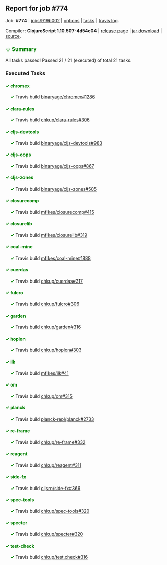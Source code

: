 ## Report for job #774

Job: **#774** | [jobs/919b002](https://github.com/cljs-oss/canary/commit/919b0021a5d8dee3cdcbf552da47c480e29ff85e) | [options](options.edn) | [tasks](tasks.edn) | [travis log](https://travis-ci.org/cljs-oss/canary/builds/480241994).

Compiler: **ClojureScript 1.10.507-4d54c04** | [release page](https://github.com/cljs-oss/canary/releases/tag/r1.10.507-4d54c04) | [jar download](https://github.com/cljs-oss/canary/releases/download/r1.10.507-4d54c04/clojurescript-1.10.507-4d54c04.jar) | [source](https://github.com/clojure/clojurescript/commit/4d54c041703672600eece45d67e559e769f68dbf).

### <b style='color:green'>☺ Summary</b>

All tasks passed! Passed 21 / 21 (executed) of total 21 tasks.

### Executed Tasks

#### <b style='color:green'>&#x2713; chromex</b>
&nbsp;&nbsp;&nbsp;&nbsp;<b style='color:green'>&#x2713;</b> Travis build [binaryage/chromex#1286](https://travis-ci.org/binaryage/chromex/builds/480242981)<br>

#### <b style='color:green'>&#x2713; clara-rules</b>
&nbsp;&nbsp;&nbsp;&nbsp;<b style='color:green'>&#x2713;</b> Travis build [chkup/clara-rules#306](https://travis-ci.org/chkup/clara-rules/builds/480242988)<br>

#### <b style='color:green'>&#x2713; cljs-devtools</b>
&nbsp;&nbsp;&nbsp;&nbsp;<b style='color:green'>&#x2713;</b> Travis build [binaryage/cljs-devtools#983](https://travis-ci.org/binaryage/cljs-devtools/builds/480242986)<br>

#### <b style='color:green'>&#x2713; cljs-oops</b>
&nbsp;&nbsp;&nbsp;&nbsp;<b style='color:green'>&#x2713;</b> Travis build [binaryage/cljs-oops#867](https://travis-ci.org/binaryage/cljs-oops/builds/480242990)<br>

#### <b style='color:green'>&#x2713; cljs-zones</b>
&nbsp;&nbsp;&nbsp;&nbsp;<b style='color:green'>&#x2713;</b> Travis build [binaryage/cljs-zones#505](https://travis-ci.org/binaryage/cljs-zones/builds/480242992)<br>

#### <b style='color:green'>&#x2713; closurecomp</b>
&nbsp;&nbsp;&nbsp;&nbsp;<b style='color:green'>&#x2713;</b> Travis build [mfikes/closurecomp#415](https://travis-ci.org/mfikes/closurecomp/builds/480242997)<br>

#### <b style='color:green'>&#x2713; closurelib</b>
&nbsp;&nbsp;&nbsp;&nbsp;<b style='color:green'>&#x2713;</b> Travis build [mfikes/closurelib#319](https://travis-ci.org/mfikes/closurelib/builds/480242999)<br>

#### <b style='color:green'>&#x2713; coal-mine</b>
&nbsp;&nbsp;&nbsp;&nbsp;<b style='color:green'>&#x2713;</b> Travis build [mfikes/coal-mine#1888](https://travis-ci.org/mfikes/coal-mine/builds/480243008)<br>

#### <b style='color:green'>&#x2713; cuerdas</b>
&nbsp;&nbsp;&nbsp;&nbsp;<b style='color:green'>&#x2713;</b> Travis build [chkup/cuerdas#317](https://travis-ci.org/chkup/cuerdas/builds/480243014)<br>

#### <b style='color:green'>&#x2713; fulcro</b>
&nbsp;&nbsp;&nbsp;&nbsp;<b style='color:green'>&#x2713;</b> Travis build [chkup/fulcro#306](https://travis-ci.org/chkup/fulcro/builds/480243016)<br>

#### <b style='color:green'>&#x2713; garden</b>
&nbsp;&nbsp;&nbsp;&nbsp;<b style='color:green'>&#x2713;</b> Travis build [chkup/garden#316](https://travis-ci.org/chkup/garden/builds/480243020)<br>

#### <b style='color:green'>&#x2713; hoplon</b>
&nbsp;&nbsp;&nbsp;&nbsp;<b style='color:green'>&#x2713;</b> Travis build [chkup/hoplon#303](https://travis-ci.org/chkup/hoplon/builds/480243026)<br>

#### <b style='color:green'>&#x2713; ilk</b>
&nbsp;&nbsp;&nbsp;&nbsp;<b style='color:green'>&#x2713;</b> Travis build [mfikes/ilk#41](https://travis-ci.org/mfikes/ilk/builds/480243028)<br>

#### <b style='color:green'>&#x2713; om</b>
&nbsp;&nbsp;&nbsp;&nbsp;<b style='color:green'>&#x2713;</b> Travis build [chkup/om#315](https://travis-ci.org/chkup/om/builds/480243055)<br>

#### <b style='color:green'>&#x2713; planck</b>
&nbsp;&nbsp;&nbsp;&nbsp;<b style='color:green'>&#x2713;</b> Travis build [planck-repl/planck#2733](https://travis-ci.org/planck-repl/planck/builds/480243144)<br>

#### <b style='color:green'>&#x2713; re-frame</b>
&nbsp;&nbsp;&nbsp;&nbsp;<b style='color:green'>&#x2713;</b> Travis build [chkup/re-frame#332](https://travis-ci.org/chkup/re-frame/builds/480243038)<br>

#### <b style='color:green'>&#x2713; reagent</b>
&nbsp;&nbsp;&nbsp;&nbsp;<b style='color:green'>&#x2713;</b> Travis build [chkup/reagent#311](https://travis-ci.org/chkup/reagent/builds/480243036)<br>

#### <b style='color:green'>&#x2713; side-fx</b>
&nbsp;&nbsp;&nbsp;&nbsp;<b style='color:green'>&#x2713;</b> Travis build [cljsrn/side-fx#366](https://travis-ci.org/cljsrn/side-fx/builds/480243061)<br>

#### <b style='color:green'>&#x2713; spec-tools</b>
&nbsp;&nbsp;&nbsp;&nbsp;<b style='color:green'>&#x2713;</b> Travis build [chkup/spec-tools#320](https://travis-ci.org/chkup/spec-tools/builds/480243135)<br>

#### <b style='color:green'>&#x2713; specter</b>
&nbsp;&nbsp;&nbsp;&nbsp;<b style='color:green'>&#x2713;</b> Travis build [chkup/specter#320](https://travis-ci.org/chkup/specter/builds/480243120)<br>

#### <b style='color:green'>&#x2713; test-check</b>
&nbsp;&nbsp;&nbsp;&nbsp;<b style='color:green'>&#x2713;</b> Travis build [chkup/test.check#316](https://travis-ci.org/chkup/test.check/builds/480243045)<br>